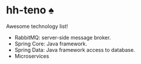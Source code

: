 # hh-teno :spades:

Awesome technology list!
- RabbitMQ: server-side message broker.
- Spring Core: Java framework.
- Spring Data: Java framework access to database.
- Microservices
